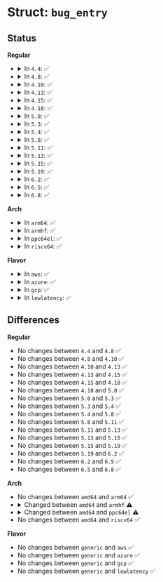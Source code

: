 # Struct: <code>bug_entry</code>

## Status
<b>Regular</b>
<ul>
<li>
<details>
<summary>In <code>4.4</code>: ✅</summary>

```c
struct bug_entry {
    int bug_addr_disp;
    int file_disp;
    short unsigned int line;
    short unsigned int flags;
};
```
</details>
</li>
<li>
<details>
<summary>In <code>4.8</code>: ✅</summary>

```c
struct bug_entry {
    int bug_addr_disp;
    int file_disp;
    short unsigned int line;
    short unsigned int flags;
};
```
</details>
</li>
<li>
<details>
<summary>In <code>4.10</code>: ✅</summary>

```c
struct bug_entry {
    int bug_addr_disp;
    int file_disp;
    short unsigned int line;
    short unsigned int flags;
};
```
</details>
</li>
<li>
<details>
<summary>In <code>4.13</code>: ✅</summary>

```c
struct bug_entry {
    int bug_addr_disp;
    int file_disp;
    short unsigned int line;
    short unsigned int flags;
};
```
</details>
</li>
<li>
<details>
<summary>In <code>4.15</code>: ✅</summary>

```c
struct bug_entry {
    int bug_addr_disp;
    int file_disp;
    short unsigned int line;
    short unsigned int flags;
};
```
</details>
</li>
<li>
<details>
<summary>In <code>4.18</code>: ✅</summary>

```c
struct bug_entry {
    int bug_addr_disp;
    int file_disp;
    short unsigned int line;
    short unsigned int flags;
};
```
</details>
</li>
<li>
<details>
<summary>In <code>5.0</code>: ✅</summary>

```c
struct bug_entry {
    int bug_addr_disp;
    int file_disp;
    short unsigned int line;
    short unsigned int flags;
};
```
</details>
</li>
<li>
<details>
<summary>In <code>5.3</code>: ✅</summary>

```c
struct bug_entry {
    int bug_addr_disp;
    int file_disp;
    short unsigned int line;
    short unsigned int flags;
};
```
</details>
</li>
<li>
<details>
<summary>In <code>5.4</code>: ✅</summary>

```c
struct bug_entry {
    int bug_addr_disp;
    int file_disp;
    short unsigned int line;
    short unsigned int flags;
};
```
</details>
</li>
<li>
<details>
<summary>In <code>5.8</code>: ✅</summary>

```c
struct bug_entry {
    int bug_addr_disp;
    int file_disp;
    short unsigned int line;
    short unsigned int flags;
};
```
</details>
</li>
<li>
<details>
<summary>In <code>5.11</code>: ✅</summary>

```c
struct bug_entry {
    int bug_addr_disp;
    int file_disp;
    short unsigned int line;
    short unsigned int flags;
};
```
</details>
</li>
<li>
<details>
<summary>In <code>5.13</code>: ✅</summary>

```c
struct bug_entry {
    int bug_addr_disp;
    int file_disp;
    short unsigned int line;
    short unsigned int flags;
};
```
</details>
</li>
<li>
<details>
<summary>In <code>5.15</code>: ✅</summary>

```c
struct bug_entry {
    int bug_addr_disp;
    int file_disp;
    short unsigned int line;
    short unsigned int flags;
};
```
</details>
</li>
<li>
<details>
<summary>In <code>5.19</code>: ✅</summary>

```c
struct bug_entry {
    int bug_addr_disp;
    int file_disp;
    short unsigned int line;
    short unsigned int flags;
};
```
</details>
</li>
<li>
<details>
<summary>In <code>6.2</code>: ✅</summary>

```c
struct bug_entry {
    int bug_addr_disp;
    int file_disp;
    short unsigned int line;
    short unsigned int flags;
};
```
</details>
</li>
<li>
<details>
<summary>In <code>6.5</code>: ✅</summary>

```c
struct bug_entry {
    int bug_addr_disp;
    int file_disp;
    short unsigned int line;
    short unsigned int flags;
};
```
</details>
</li>
<li>
<details>
<summary>In <code>6.8</code>: ✅</summary>

```c
struct bug_entry {
    int bug_addr_disp;
    int file_disp;
    short unsigned int line;
    short unsigned int flags;
};
```
</details>
</li>
</ul>
<b>Arch</b>
<ul>
<li>
<details>
<summary>In <code>arm64</code>: ✅</summary>

```c
struct bug_entry {
    int bug_addr_disp;
    int file_disp;
    short unsigned int line;
    short unsigned int flags;
};
```
</details>
</li>
<li>
<details>
<summary>In <code>armhf</code>: ✅</summary>

```c
struct bug_entry {
    long unsigned int bug_addr;
    const char *file;
    short unsigned int line;
    short unsigned int flags;
};
```
</details>
</li>
<li>
<details>
<summary>In <code>ppc64el</code>: ✅</summary>

```c
struct bug_entry {
    long unsigned int bug_addr;
    const char *file;
    short unsigned int line;
    short unsigned int flags;
};
```
</details>
</li>
<li>
<details>
<summary>In <code>riscv64</code>: ✅</summary>

```c
struct bug_entry {
    int bug_addr_disp;
    int file_disp;
    short unsigned int line;
    short unsigned int flags;
};
```
</details>
</li>
</ul>
<b>Flavor</b>
<ul>
<li>
<details>
<summary>In <code>aws</code>: ✅</summary>

```c
struct bug_entry {
    int bug_addr_disp;
    int file_disp;
    short unsigned int line;
    short unsigned int flags;
};
```
</details>
</li>
<li>
<details>
<summary>In <code>azure</code>: ✅</summary>

```c
struct bug_entry {
    int bug_addr_disp;
    int file_disp;
    short unsigned int line;
    short unsigned int flags;
};
```
</details>
</li>
<li>
<details>
<summary>In <code>gcp</code>: ✅</summary>

```c
struct bug_entry {
    int bug_addr_disp;
    int file_disp;
    short unsigned int line;
    short unsigned int flags;
};
```
</details>
</li>
<li>
<details>
<summary>In <code>lowlatency</code>: ✅</summary>

```c
struct bug_entry {
    int bug_addr_disp;
    int file_disp;
    short unsigned int line;
    short unsigned int flags;
};
```
</details>
</li>
</ul>

## Differences
<b>Regular</b>
<ul>
<li>
No changes between <code>4.4</code> and <code>4.8</code> ✅
</li>
<li>
No changes between <code>4.8</code> and <code>4.10</code> ✅
</li>
<li>
No changes between <code>4.10</code> and <code>4.13</code> ✅
</li>
<li>
No changes between <code>4.13</code> and <code>4.15</code> ✅
</li>
<li>
No changes between <code>4.15</code> and <code>4.18</code> ✅
</li>
<li>
No changes between <code>4.18</code> and <code>5.0</code> ✅
</li>
<li>
No changes between <code>5.0</code> and <code>5.3</code> ✅
</li>
<li>
No changes between <code>5.3</code> and <code>5.4</code> ✅
</li>
<li>
No changes between <code>5.4</code> and <code>5.8</code> ✅
</li>
<li>
No changes between <code>5.8</code> and <code>5.11</code> ✅
</li>
<li>
No changes between <code>5.11</code> and <code>5.13</code> ✅
</li>
<li>
No changes between <code>5.13</code> and <code>5.15</code> ✅
</li>
<li>
No changes between <code>5.15</code> and <code>5.19</code> ✅
</li>
<li>
No changes between <code>5.19</code> and <code>6.2</code> ✅
</li>
<li>
No changes between <code>6.2</code> and <code>6.5</code> ✅
</li>
<li>
No changes between <code>6.5</code> and <code>6.8</code> ✅
</li>
</ul>
<b>Arch</b>
<ul>
<li>
No changes between <code>amd64</code> and <code>arm64</code> ✅
</li>
<li>
<details>
<summary>Changed between <code>amd64</code> and <code>armhf</code> ⚠️</summary>
<ul>
<li>
<b>Field added. </b>
<code>long unsigned int bug_addr</code>
</li>
<li>
<b>Field added. </b>
<code>const char *file</code>
</li>
<li>
<b>Field removed. </b>
<code>int bug_addr_disp</code>
</li>
<li>
<b>Field removed. </b>
<code>int file_disp</code>
</li>
</ul>
</details>
</li>
<li>
<details>
<summary>Changed between <code>amd64</code> and <code>ppc64el</code> ⚠️</summary>
<ul>
<li>
<b>Field added. </b>
<code>long unsigned int bug_addr</code>
</li>
<li>
<b>Field added. </b>
<code>const char *file</code>
</li>
<li>
<b>Field removed. </b>
<code>int bug_addr_disp</code>
</li>
<li>
<b>Field removed. </b>
<code>int file_disp</code>
</li>
</ul>
</details>
</li>
<li>
No changes between <code>amd64</code> and <code>riscv64</code> ✅
</li>
</ul>
<b>Flavor</b>
<ul>
<li>
No changes between <code>generic</code> and <code>aws</code> ✅
</li>
<li>
No changes between <code>generic</code> and <code>azure</code> ✅
</li>
<li>
No changes between <code>generic</code> and <code>gcp</code> ✅
</li>
<li>
No changes between <code>generic</code> and <code>lowlatency</code> ✅
</li>
</ul>
